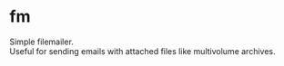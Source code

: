 # fm
Simple filemailer.   
Useful for sending emails with attached files like multivolume archives.
